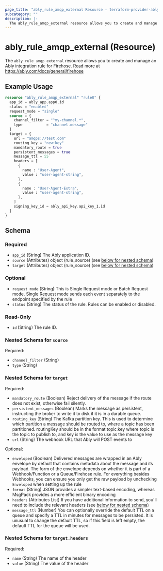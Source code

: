 ```yaml
---
page_title: "ably_rule_amqp_external Resource - terraform-provider-ably"
subcategory: ""
description: |-
  The ably_rule_amqp_external resource allows you to create and manage an Ably integration rule for Firehose. Read more at https://ably.com/docs/general/firehose
---
```


# ably_rule_amqp_external (Resource)

The `ably_rule_amqp_external` resource allows you to create and manage an Ably integration rule for Firehose. Read more at https://ably.com/docs/general/firehose


## Example Usage

```terraform
resource "ably_rule_amqp_external" "rule0" {
  app_id = ably_app.app0.id
  status = "enabled"
  request_mode = "single"
  source = {
    channel_filter = "^my-channel.*",
    type           = "channel.message"
  }
  target = {
    url = "amqps://test.com"
    routing_key = "new:key"
    mandatory_route = true
    persistent_messages = true
    message_ttl = 55
    headers = [
      {
        name : "User-Agent",
        value : "user-agent-string",
      },
      {
        name : "User-Agent-Extra",
        value : "user-agent-string",
      },
    ]
    signing_key_id = ably_api_key.api_key_1.id
  }
}
```

<!-- schema generated by tfplugindocs -->
## Schema

### Required

- `app_id` (String) The Ably application ID.
- `source` (Attributes) object (rule_source) (see [below for nested schema](#nestedatt--source))
- `target` (Attributes) object (rule_source) (see [below for nested schema](#nestedatt--target))

### Optional

- `request_mode` (String) This is Single Request mode or Batch Request mode. Single Request mode sends each event separately to the endpoint specified by the rule
- `status` (String) The status of the rule. Rules can be enabled or disabled.

### Read-Only

- `id` (String) The rule ID.

<a id="nestedatt--source"></a>
### Nested Schema for `source`

Required:

- `channel_filter` (String)
- `type` (String)


<a id="nestedatt--target"></a>
### Nested Schema for `target`

Required:

- `mandatory_route` (Boolean) Reject delivery of the message if the route does not exist, otherwise fail silently.
- `persistent_messages` (Boolean) Marks the message as persistent, instructing the broker to write it to disk if it is in a durable queue.
- `routing_key` (String) The Kafka partition key. This is used to determine which partition a message should be routed to, where a topic has been partitioned. routingKey should be in the format topic:key where topic is the topic to publish to, and key is the value to use as the message key
- `url` (String) The webhook URL that Ably will POST events to

Optional:

- `enveloped` (Boolean) Delivered messages are wrapped in an Ably envelope by default that contains metadata about the message and its payload. The form of the envelope depends on whether it is part of a Webhook/Function or a Queue/Firehose rule. For everything besides Webhooks, you can ensure you only get the raw payload by unchecking `Enveloped` when setting up the rule
- `format` (String) JSON provides a simpler text-based encoding, whereas MsgPack provides a more efficient binary encoding
- `headers` (Attributes List) If you have additional information to send, you'll need to include the relevant headers (see [below for nested schema](#nestedatt--target--headers))
- `message_ttl` (Number) You can optionally override the default TTL on a queue and specify a TTL in minutes for messages to be persisted. It is unusual to change the default TTL, so if this field is left empty, the default TTL for the queue will be used.

<a id="nestedatt--target--headers"></a>
### Nested Schema for `target.headers`

Required:

- `name` (String) The name of the header
- `value` (String) The value of the header